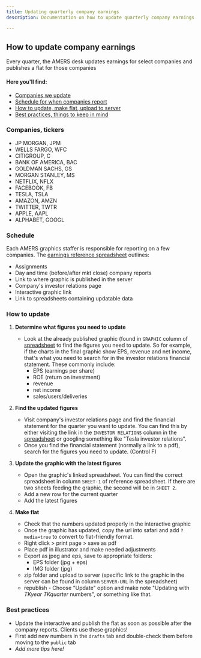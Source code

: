 ```yaml
---
title: Updating quarterly company earnings
description: Documentation on how to update quarterly company earnings

---
```

   
## How to update company earnings
Every quarter, the AMERS desk updates earnings for select companies and publishes a flat for those companies

#### Here you'll find:
- [Companies we update](#companies-tickers)
- [Schedule for when companies report](https://docs.google.com/spreadsheets/d/19zzWvfTVp-JvjOlrfRRoSVSHDa1KvrFHfVNaf3xhYtU/edit?usp=sharing)
- [How to update, make flat, upload to server](#how-to-update)
- [Best practices, things to keep in mind](#best-practices)

### Companies, tickers
- JP MORGAN, JPM
- WELLS FARGO, WFC
- CITIGROUP, C
- BANK OF AMERICA, BAC
- GOLDMAN SACHS, GS
- MORGAN STANLEY, MS
- NETFLIX, NFLX
- FACEBOOK, FB
- TESLA, TSLA
- AMAZON, AMZN
- TWITTER, TWTR
- APPLE, AAPL
- ALPHABET, GOOGL

### Schedule
Each AMERS graphics staffer is responsible for reporting on a few companies.
The [earnings reference spreadsheet](https://docs.google.com/spreadsheets/d/19zzWvfTVp-JvjOlrfRRoSVSHDa1KvrFHfVNaf3xhYtU/edit?usp=sharing)  outlines:
- Assignments
- Day and time (before/after mkt close) company reports
- Link to where graphic is published in the server
- Company's investor relations page
- Interactive graphic link
- Link to spreadsheets containing updatable data

### How to update
1. __Determine what figures you need to update__
    * Look at the already published graphic (found in `GRAPHIC` column of [spreadsheet](https://docs.google.com/spreadsheets/d/19zzWvfTVp-JvjOlrfRRoSVSHDa1KvrFHfVNaf3xhYtU/edit?usp=sharing) to find the figures you need to update. So for example, if the charts in the final graphic show EPS, revenue and net income, that's what you need to search for in the investor relations financial statement. These commonly include:
        * EPS (earnings per share)
        * ROE (return on investment)
        * revenue
        * net income
        * sales/users/deliveries
     
2. __Find the updated figures__
    * Visit company's investor relations page and find the financial statement for the quarter you want to update. You can find this by either visiting the link in the `INVESTOR RELATIONS` column in the [spreadsheet](https://docs.google.com/spreadsheets/d/19zzWvfTVp-JvjOlrfRRoSVSHDa1KvrFHfVNaf3xhYtU/edit?usp=sharing) or googling something like "Tesla investor relations".
    * Once you find the financial statement (normally a link to a pdf), search for the figures you need to update. (Control F)

3. __Update the graphic with the latest figures__
    * Open the graphic's linked spreadsheet. You can find the correct spreadsheet in column `SHEET-1` of reference spreadsheet. If there are two sheets feeding the graphic, the second will be in `SHEET 2`.
    * Add a new row for the current quarter
    * Add the latest figures
    
4. __Make flat__
    * Check that the numbers updated properly in the interactive graphic
    * Once the graphic has updated, copy the url into safari and add `?media=true` to convert to flat-friendly format.
    * Right click > print page > save as pdf
    * Place pdf in illustrator and make needed adjustments
    * Export as jpeg and eps, save to appropriate folders:
        * EPS folder (jpg + eps)
        * IMG folder (jpg)
    * zip folder and upload to server (specific link to the graphic in the server can be found in column `SERVER-URL` in the spreadsheet)
    * republish - Choose "Update" option and make note "Updating with *TKyear TKquarter* numbers", or something like that.

### Best practices
* Update the interactive and publish the flat as soon as possible after the company reports. Clients use these graphics!
* First add new numbers in the `drafts` tab and double-check them before moving to the `public` tab
* *Add more tips here!*
